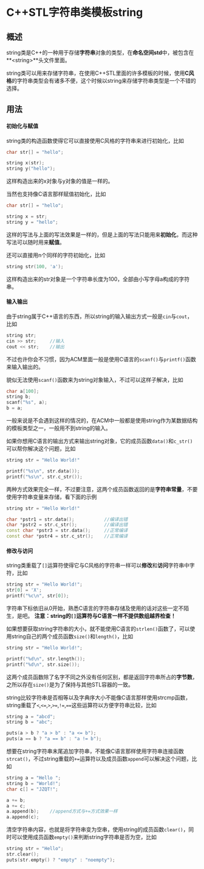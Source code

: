 # C++STL字符串类模板string

## 概述
string类是C++的一种用于存储**字符串**对象的类型，在**命名空间std**中，被包含在**\<string\>**头文件里面。

string类可以用来存储字符串，在使用C++STL里面的许多模板的时候，使用**C风格**的字符串类型会有诸多不便，这个时候以string来存储字符串类型是一个不错的选择。

## 用法

#### 初始化与赋值
string类的构造函数使得它可以直接使用C风格的字符串来进行初始化，比如
```cpp
char str[] = "hello";

string x(str);
string y("hello");
```
这样构造出来的x对象与y对象的值是一样的。

当然也支持像C语言那样赋值初始化，比如
```cpp
char str[] = "hello";

string x = str;
string y = "hello";
```
这样的写法与上面的写法效果是一样的，但是上面的写法只能用来**初始化**，而这种写法可以随时用来**赋值**。

还可以直接用n个同样的字符初始化，比如
```cpp
string str(100, 'a');
```
这样构造出来的str对象是一个字符串长度为100，全部由小写字母a构成的字符串。

#### 输入输出
由于string属于C++语言的东西，所以string的输入输出方式一般是`cin`与`cout`，比如
```cpp
string str;
cin >> str;     //输入
cout << str;    //输出
```
不过也许你会不习惯，因为ACM里面一般是使用C语言的`scanf()`与`printf()`函数来输入输出的。

貌似无法使用`scanf()`函数来为string对象输入，不过可以这样子解决，比如
```cpp
char a[100];
string b;
scanf("%s", a);
b = a;
```
一般来说是不会遇到这样的情况的，在ACM中一般都是使用string作为某数据结构的模板类型之一，一般用不到string的输入。

如果你想用C语言的输出方式来输出string对象，它的成员函数`data()`和`c_str()`可以帮你解决这个问题，比如
```cpp
string str = "Hello World!"

printf("%s\n", str.data());
printf("%s\n", str.c_str());
```
两种方式效果完全一样，不过要注意，这两个成员函数返回的是**字符串常量**，不要使用字符串变量来存储，看下面的示例
```cpp
string str = "Hello World!"

char *pstr1 = str.data();           //编译出错
char *pstr2 = str.c_str();          //编译出错
const char *pstr3 = str.data();     //正常编译
const char *pstr4 = str.c_str();    //正常编译
```

#### 修改与访问
string类重载了`[]`运算符使得它与C风格的字符串一样可以**修改**和**访问**字符串中字符，比如
```cpp
string str = "Hello World!";
str[0] = 'X';
printf("%c\n", str[0]);
```
字符串下标依旧从0开始，熟悉C语言的字符串存储及使用的话对这些一定不陌生，是吧。
**注意：string的`[]`运算符与C语言一样不提供数组越界检查！**

如果想要获取string字符串的大小，就不能使用C语言的`strlen()`函数了，可以使用string自己的两个成员函数`size()`和`length()`，比如
```cpp
string str = "Hello World!";

printf("%d\n", str.length());
printf("%d\n", str.size());
```
这两个成员函数除了名字不同之外没有任何区别，都是返回字符串所占的**字节数**，之所以存在`size()`是为了保持与其他STL容器的一致。

string比较字符串是否相等以及字典序大小不能像C语言那样使用strcmp函数，string重载了`<`,`<=`,`>`,`>=`,`!=`,`==`这些运算符以方便字符串比较，比如
```cpp
string a = "abcd";
string b = "abc";

puts(a > b ? "a > b" : "a <= b");
puts(a == b ? "a == b" : "a != b");
```

想要在string字符串末尾追加字符串，不能像C语言那样使用字符串连接函数`strcat()`，不过string重载的`+=`运算符以及成员函数`append`可以解决这个问题，比如
```cpp
string a = "Hello ";
string b = "World!";
char c[] = "JZQT!";

a += b;
a += c;
a.append(b);    //append方式与+=方式效果一样
a.append(c);
```

清空字符串内容，也就是将字符串变为空串，使用string的成员函数`clear()`，同时可以使用成员函数`empty()`来判断string字符串是否为空，比如
```cpp
string str = "Hello";
str.clear();
puts(str.empty() ? "empty" : "noempty");
```
